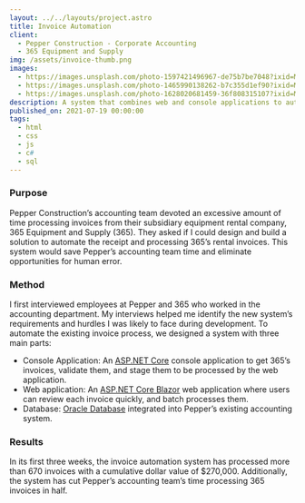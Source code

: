```yaml
---
layout: ../../layouts/project.astro
title: Invoice Automation
client:
  - Pepper Construction - Corporate Accounting
  - 365 Equipment and Supply
img: /assets/invoice-thumb.png
images:
  - https://images.unsplash.com/photo-1597421496967-de75b7be7048?ixid=MnwxMjA3fDB8MHxwaG90by1wYWdlfHx8fGVufDB8fHx8&ixlib=rb-1.2.1&auto=format&fit=crop&w=1650&q=80
  - https://images.unsplash.com/photo-1465990138262-b7c355d1ef90?ixid=MnwxMjA3fDB8MHxwaG90by1wYWdlfHx8fGVufDB8fHx8&ixlib=rb-1.2.1&auto=format&fit=crop&w=1650&q=80
  - https://images.unsplash.com/photo-1628020681459-36f808315107?ixid=MnwxMjA3fDB8MHxwaG90by1wYWdlfHx8fGVufDB8fHx8&ixlib=rb-1.2.1&auto=format&fit=crop&w=1650&q=80
description: A system that combines web and console applications to automate invoice processing.
published_on: 2021-07-19 00:00:00
tags:
  - html
  - css
  - js
  - c#
  - sql
---
```


### Purpose

Pepper Construction’s accounting team devoted an excessive amount of time processing invoices from their subsidiary equipment rental company, 365 Equipment and Supply (365). They asked if I could design and build a solution to automate the receipt and processing 365’s rental invoices. This system would save Pepper’s accounting team time and eliminate opportunities for human error.

### Method

I first interviewed employees at Pepper and 365 who worked in the accounting department. My interviews helped me identify the new system’s requirements and hurdles I was likely to face during development. To automate the existing invoice process, we designed a system with three main parts:

- Console Application: An [ASP.NET Core](https://docs.microsoft.com/en-us/aspnet/core/introduction-to-aspnet-core?view=aspnetcore-5.0) console application to get 365’s invoices, validate them, and stage them to be processed by the web application.
- Web application: An [ASP.NET Core Blazor](https://docs.microsoft.com/en-us/aspnet/core/blazor/?view=aspnetcore-5.0) web application where users can review each invoice quickly, and batch processes them.
- Database: [Oracle Database](https://www.oracle.com/database/) integrated into Pepper’s existing accounting system.

### Results

In its first three weeks, the invoice automation system has processed more than 670 invoices with a cumulative dollar value of $270,000. Additionally, the system has cut Pepper’s accounting team’s time processing 365 invoices in half.
